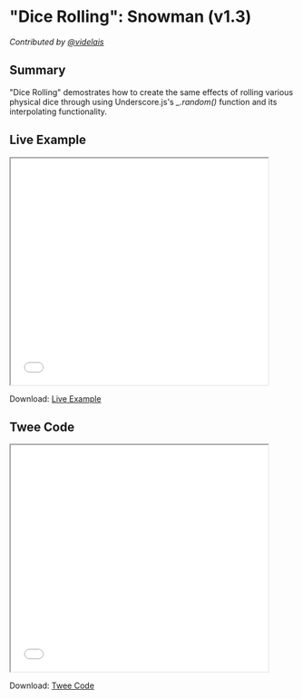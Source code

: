 # "Dice Rolling": Snowman (v1.3)

*Contributed by <a href="https://github.com/videlais">@videlais</a>*

## Summary

"Dice Rolling" demostrates how to create the same effects of rolling various physical dice through using Underscore.js's *_.random()* function and its interpolating functionality.

## Live Example

<section>
<iframe src="snowman_dicerolling_example.html" height=400 width=90%></iframe>


Download: <a href="snowman_dicerolling_example.html" target="_blank">Live Example</a>
</section>

## Twee Code

<section>
<iframe src="snowman_dicerolling_twee.txt" height=400 width=90%></iframe>


Download: <a href="snowman_dicerolling_twee.txt" target="_blank">Twee Code</a>
</section>
